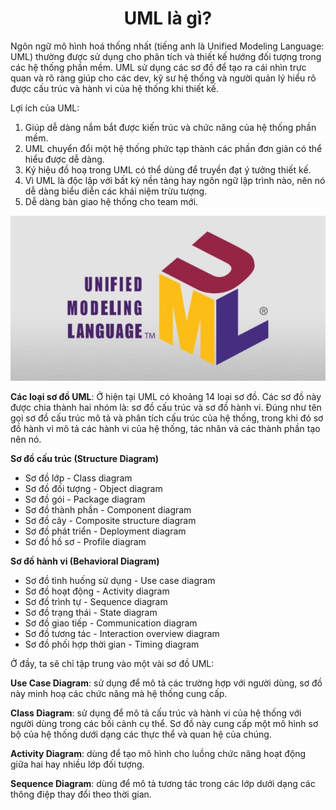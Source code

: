 <h1 align="center">UML là gì?</h1>

Ngôn ngữ mô hình hoá thống nhất (tiếng anh là Unified Modeling Language: UML) thường được sử dụng cho phân tích và thiết kế hướng đối tượng trong các hệ thống phần mềm. UML sử dụng các sơ đồ để tạo ra cái nhìn trực quan và rõ ràng giúp cho các dev, kỹ sư hệ thống và người quản lý hiểu rõ được cấu trúc và hành vi của hệ thống khi thiết kế.

Lợi ích của UML:

1. Giúp dễ dàng nắm bắt được kiến trúc và chức năng của hệ thống phần mềm.
2. UML chuyển đổi một hệ thống phức tạp thành các phần đơn giản có thể hiểu được dễ dàng.
3. Ký hiệu đồ hoạ trong UML có thể dùng để truyền đạt ý tưởng thiết kế.
4. Vì UML là độc lập với bất kỳ nền tảng hay ngôn ngữ lập trình nào, nên nó dễ dàng biểu diễn các khái niệm trừu tượng.
5. Dễ dàng bàn giao hệ thống cho team mới.

<p align="center">
    <img src="../assets/uml.jpeg" alt="UML">
</p>

**Các loại sơ đồ UML**: Ở hiện tại UML có khoảng 14 loại sơ đồ. Các sơ đồ này được chia thành hai nhóm là: sơ đồ cấu trúc và sơ đồ hành vi. Đúng như tên gọi sơ đồ cấu trúc mô tả và phân tích cấu trúc của hệ thống, trong khi đó sơ đồ hành vi mô tả các hành vi của hệ thống, tác nhân và các thành phần tạo nên nó.

**Sơ đồ cấu trúc (Structure Diagram)**

* Sơ đồ lớp - Class diagram
* Sơ đồ đối tượng - Object diagram
* Sơ đồ gói - Package diagram
* Sơ đồ thành phần - Component diagram
* Sơ đồ cây - Composite structure diagram
* Sơ đồ phát triển - Deployment diagram
* Sơ đồ hồ sơ - Profile diagram

**Sơ đồ hành vi (Behavioral Diagram)**

* Sơ đồ tình huống sử dụng - Use case diagram
* Sơ đồ hoạt động - Activity diagram
* Sơ đồ trình tự - Sequence diagram
* Sơ đồ trạng thái - State diagram
* Sơ đồ giao tiếp - Communication diagram
* Sơ đồ tương tác - Interaction overview diagram
* Sơ đồ phối hợp thời gian - Timing diagram

Ở đầy, ta sẽ chỉ tập trung vào một vài sơ đồ UML:

**Use Case Diagram**: sử dụng để mô tả các trường hợp với người dùng, sơ đồ này minh hoạ các chức năng mà hệ thống cung cấp.

**Class Diagram**: sử dụng để mô tả cấu trúc và hành vi của hệ thống với người dùng trong các bối cảnh cụ thể. Sơ đồ này cung cấp một mô hình sơ bộ của hệ thống dưới dạng các thực thể và quan hệ của chúng.

**Activity Diagram**: dùng để tạo mô hình cho luồng chức năng hoạt động giữa hai hay nhiều lớp đối tượng.

**Sequence Diagram**: dùng để mô tả tương tác trong các lớp dưới dạng các thông điệp thay đổi theo thời gian.